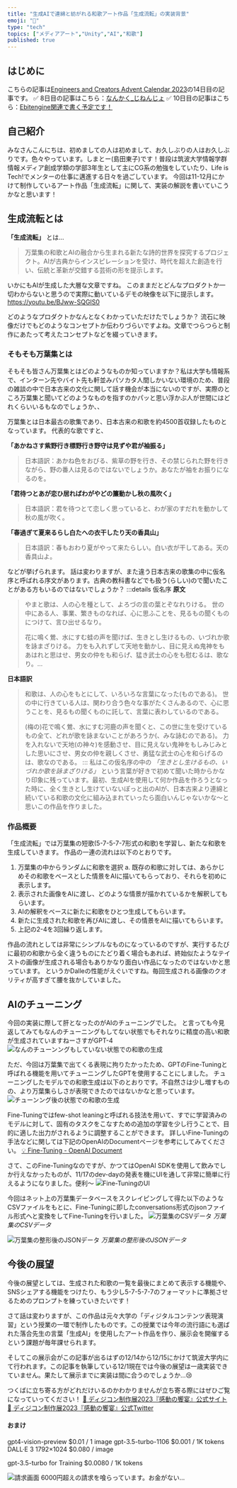 ```yaml
---
title: "生成AIで連綿と紡がれる和歌アート作品「生成流転」の実装背景"
emoji: "👘"
type: "tech"
topics: ["メディアアート","Unity","AI","和歌"]
published: true
---
```


## はじめに
こちらの記事は[Engineers and Creators Advent Calendar 2023](https://qiita.com/advent-calendar/2023/engineers-and-creators)の14日目の記事です。
✅ 8日目の記事はこちら：[なんかく_じねんじょ]()
✅ 10日目の記事はこちら：[Ebitengine関連で書く予定です！]()

## 自己紹介
みなさんこんにちは、初めましての人は初めまして、お久しぶりの人はお久しぶりです。色々やっています。しまとー(島田東子)です！普段は筑波大学情報学群情報メディア創成学類の学部3年生として主にCG系の勉強をしていたり、Life is Tech!でメンターの仕事に邁進する日々を過ごしています。
今回は11-12月にかけて制作しているアート作品「生成流転」に関して、実装の解説を書いていこうかなと思います！

## 生成流転とは
**「生成流転」** とは...
> 万葉集の和歌とAIの融合から生まれる新たな詩的世界を探究するプロジェクト。AIが古典からインスピレーションを受け、時代を超えた創造を行い、伝統と革新が交錯する芸術の形を提示します。

いかにもAIが生成した大層な文章ですね。
このままだとどんなプロダクトか一切わからないと思うので実際に動いているデモの映像を以下に提示します。
https://youtu.be/BJww-SQGIS0

どのようなプロダクトかなんとなくわかっていただけたでしょうか？
流石に映像だけでもどのようなコンセプトか伝わりづらいですよね。文章でつらつらと制作にあたって考えたコンセプトなどを綴っていきます。

### そもそも万葉集とは
そもそも皆さん万葉集とはどのようなものか知っていますか？私は大学も情報系で、インターン先やバイト先も軒並みパソカタ人間しかいない環境のため、普段の雑談の中で日本古来の文化に関して話す機会が本当にないのですが、実際のところ万葉集と聞いてどのようなものを指すのかパッと思い浮かぶ人が世間にはどれくらいいるもなのでしょうか、、

万葉集とは日本最古の歌集であり、日本古来の和歌を約4500首収録したものとなっています。
代表的な歌ですと、

**「あかねさす紫野行き標野行き野守は見ずや君が袖振る」**
> 日本語訳：あかね色をおびる、紫草の野を行き、その禁じられた野を行きながら、野の番人は見るのではないでしょうか。あなたが袖をお振りになるのを。

**「君待つとあが恋ひ居ればわがやどの簾動かし秋の風吹く」**
> 日本語訳：君を待つとて恋しく思っていると、わが家のすだれを動かして秋の風が吹く。

**「春過ぎて夏来るらし白たへの衣干したり天の香具山」**
> 日本語訳：春もおわり夏がやって来たらしい。白い衣が干してある。天の香具山よ。

などが挙げられます。
話は変わりますが、また違う日本古来の歌集の中に仮名序と呼ばれる序文があります。古典の教科書などでも扱う(らしい)ので聞いたことがある方もいるのではないでしょうか？
:::details 仮名序
**原文**
> やまと歌は、人の心を種として、よろづの言の葉とぞなれりける。
> 世の中にある人、事業、繁きものなれば、心に思ふことを、見るもの聞くものにつけて、言ひ出せるなり。
> 
> 花に鳴く鶯、水にすむ蛙の声を聞けば、生きとし生けるもの、いづれか歌を詠まざりける。
> 力をも入れずして天地を動かし、目に見えぬ鬼神をもあはれと思はせ、男女の仲をも和らげ、猛き武士の心をも慰むるは、歌なり。...

**日本語訳**
> 和歌は、人の心をもとにして、いろいろな言葉になった(ものである)。
> 世の中に行きている人は、関わり合う色々な事がたくさんあるので、心に思うことを、見るもの聞くものに託して、言葉に表わしているのである。
> 
> (梅の)花で鳴く鶯、水にすむ河鹿の声を聞くと、この世に生を受けているもの全て、どれが歌を詠まないことがあろうか(、みな詠むのである)。
> 力を入れないで天地(の神々)を感動させ、目に見えない鬼神をもしみじみとした思いにさせ、男女の仲を親しくさせ、勇猛な武士の心を和らげるのは、歌なのである。
:::
私はこの仮名序の中の *「生きとし生けるもの、いづれか歌を詠まざりける」* という言葉が好きで初めて聞いた時からかなり印象に残っています。最初、生成AIを使用して何か作品を作ろうとなった時に、全く生きとし生けていないぽっと出のAIが、日本古来より連綿と続いている和歌の文化に組み込まれていったら面白いんじゃないかな〜と思いこの作品を作りました。

### 作品概要
「生成流転」では万葉集の短歌(5-7-5-7-7形式の和歌)を学習し、新たな和歌を生成していきます。
作品の一連の流れは以下のとおりです。
1. 万葉集の中からランダムに和歌を選択
    a. 既存の和歌に対しては、あらかじめその和歌をベースとした情景をAIに描いてもらっており、それらを初めに表示します。
2. 表示された画像をAIに渡し、どのような情景が描かれているかを解釈してもらいます。
3. AIの解釈をベースに新たに和歌をひとつ生成してもらいます。
4. 新たに生成された和歌を再びAIに渡し、その情景をAIに描いてもらいます。
5. 上記の2-4を3回繰り返します。

作品の流れとしては非常にシンプルなものになっているのですが、実行するたびに最初の和歌から全く違うものにたどり着く場合もあれば、終始似たようなテイストの画像が生成される場合もありかなり面白い作品になったのではないかと思っています。
というかDalleの性能がえぐいですね。毎回生成される画像のクオリティが高すぎて腰を抜かしていました。

## AIのチューニング
今回の実装に際して肝となったのがAIのチューニングでした。
と言っても今見返してみてもなんのチューニングもしてない状態でもそれなりに精度の高い和歌が生成されていますねーさすがGPT-4
![なんのチューンングもしていない状態での和歌の生成](/images/advent_aiwaka/default_gpt_waka.png)

ただ、今回は万葉集で出てくる表現に拘りたかったため、GPTのFine-Tuningと呼ばれる機能を用いてチューニングしたGPTを使用することにしました。
チューニングしたモデルでの和歌生成は以下のとおりです。不自然さは少し増すものの、より万葉集らしさが表現できたのではないかなと思っています。
![チューンング後の状態での和歌の生成](/images/advent_aiwaka/finetuned_gpt_waka.png)

Fine-Tuningではfew-shot leaningと呼ばれる技法を用いて、すでに学習済みのモデルに対して、固有のタスクをこなすための追加の学習を少し行うことで、目的に適した出力がされるように調整することができます。
詳しいFine-Tuningの手法などに関しては下記のOpenAIのDocumentページを参考にしてみてください。
[💡 Fine-Tuning - OpenAI Document](https://platform.openai.com/docs/guides/embeddings/what-are-embeddings)

さて、このFine-Tuningなのですが、かつてはOpenAI SDKを使用して飲みでしか行えなかったものが、11/17のdev-dayの発表を機にUIを通して非常に簡単に行えるようになりました。便利〜
![Fine-TuningのUI](/images/advent_aiwaka/fine_tuning_ui.png)

今回はネット上の万葉集データベースをスクレイピングして得た以下のようなCSVファイルをもとに、Fine-Tuningに即したconversations形式のjsonファイル形式へと変換をしてFine-Tuningを行いました。
![万葉集のCSVデータ](/images/advent_aiwaka/waka_csv.png)
*万葉集のCSVデータ*

![万葉集の整形後のJSONデータ](/images/advent_aiwaka/waka_json.png)
*万葉集の整形後のJSONデータ*

## 今後の展望
今後の展望としては、生成された和歌の一覧を最後にまとめて表示する機能や、SNSシェアする機能をつけたり、もう少し5-7-5-7-7のフォーマットに準拠させるためのプロンプトを練っていきたいです！

さて話は変わりますが、この作品は元々大学の「ディジタルコンテンツ表現演習」という授業の一環で制作したものです。この授業では今年の流行語にも選ばれた落合先生の言葉「生成AI」を使用したアート作品を作り、展示会を開催するという課題が毎年課せられます。

そしてこの展示会がこの記事が出るはずの12/14から12/15にかけて筑波大学内にて行われます。この記事を執筆している12/1現在では今後の展望は一歳実装できていません。果たして展示までに実装は間に合うのでしょうか...😢

つくばに立ち寄る方がどれだけいるのかわかりませんが立ち寄る際にはぜひご覧になっていってください！
[🔗 ディジコン制作展2023『感動の饗宴』公式サイト](https://digicon2023-web.pages.dev/)
[🔗 ディジコン制作展2023『感動の饗宴』公式Twitter](https://twitter.com/dgtlcntnts2023)

#### おまけ
gpt4-vision-preview $0.01 / 1 image
gpt-3.5-turbo-1106	$0.001 / 1K tokens
DALL·E 3 1792×1024	$0.080 / image

gpt-3.5-turbo for Training	$0.0080 / 1K tokens

![請求画面](/images/advent_aiwaka/price.png)
6000円超えの請求を喰らっています。お金がない...